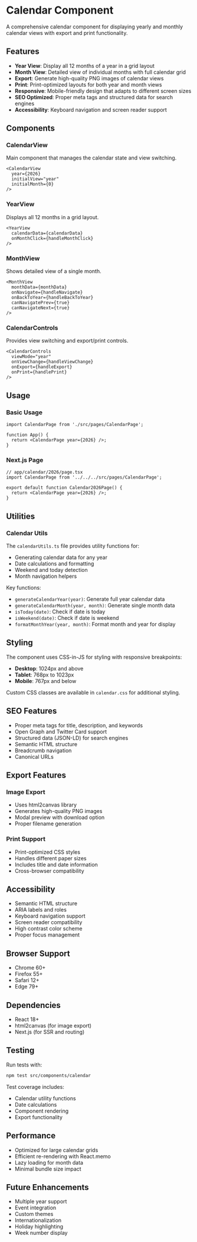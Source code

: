 # Calendar Component

A comprehensive calendar component for displaying yearly and monthly calendar views with export and print functionality.

## Features

- **Year View**: Display all 12 months of a year in a grid layout
- **Month View**: Detailed view of individual months with full calendar grid
- **Export**: Generate high-quality PNG images of calendar views
- **Print**: Print-optimized layouts for both year and month views
- **Responsive**: Mobile-friendly design that adapts to different screen sizes
- **SEO Optimized**: Proper meta tags and structured data for search engines
- **Accessibility**: Keyboard navigation and screen reader support

## Components

### CalendarView
Main component that manages the calendar state and view switching.

```tsx
<CalendarView 
  year={2026} 
  initialView="year" 
  initialMonth={0} 
/>
```

### YearView
Displays all 12 months in a grid layout.

```tsx
<YearView 
  calendarData={calendarData} 
  onMonthClick={handleMonthClick} 
/>
```

### MonthView
Shows detailed view of a single month.

```tsx
<MonthView 
  monthData={monthData}
  onNavigate={handleNavigate}
  onBackToYear={handleBackToYear}
  canNavigatePrev={true}
  canNavigateNext={true}
/>
```

### CalendarControls
Provides view switching and export/print controls.

```tsx
<CalendarControls
  viewMode="year"
  onViewChange={handleViewChange}
  onExport={handleExport}
  onPrint={handlePrint}
/>
```

## Usage

### Basic Usage

```tsx
import CalendarPage from './src/pages/CalendarPage';

function App() {
  return <CalendarPage year={2026} />;
}
```

### Next.js Page

```tsx
// app/calendar/2026/page.tsx
import CalendarPage from '../../../src/pages/CalendarPage';

export default function Calendar2026Page() {
  return <CalendarPage year={2026} />;
}
```

## Utilities

### Calendar Utils

The `calendarUtils.ts` file provides utility functions for:

- Generating calendar data for any year
- Date calculations and formatting
- Weekend and today detection
- Month navigation helpers

Key functions:
- `generateCalendarYear(year)`: Generate full year calendar data
- `generateCalendarMonth(year, month)`: Generate single month data
- `isToday(date)`: Check if date is today
- `isWeekend(date)`: Check if date is weekend
- `formatMonthYear(year, month)`: Format month and year for display

## Styling

The component uses CSS-in-JS for styling with responsive breakpoints:

- **Desktop**: 1024px and above
- **Tablet**: 768px to 1023px
- **Mobile**: 767px and below

Custom CSS classes are available in `calendar.css` for additional styling.

## SEO Features

- Proper meta tags for title, description, and keywords
- Open Graph and Twitter Card support
- Structured data (JSON-LD) for search engines
- Semantic HTML structure
- Breadcrumb navigation
- Canonical URLs

## Export Features

### Image Export
- Uses html2canvas library
- Generates high-quality PNG images
- Modal preview with download option
- Proper filename generation

### Print Support
- Print-optimized CSS styles
- Handles different paper sizes
- Includes title and date information
- Cross-browser compatibility

## Accessibility

- Semantic HTML structure
- ARIA labels and roles
- Keyboard navigation support
- Screen reader compatibility
- High contrast color scheme
- Proper focus management

## Browser Support

- Chrome 60+
- Firefox 55+
- Safari 12+
- Edge 79+

## Dependencies

- React 18+
- html2canvas (for image export)
- Next.js (for SSR and routing)

## Testing

Run tests with:

```bash
npm test src/components/calendar
```

Test coverage includes:
- Calendar utility functions
- Date calculations
- Component rendering
- Export functionality

## Performance

- Optimized for large calendar grids
- Efficient re-rendering with React.memo
- Lazy loading for month data
- Minimal bundle size impact

## Future Enhancements

- Multiple year support
- Event integration
- Custom themes
- Internationalization
- Holiday highlighting
- Week number display